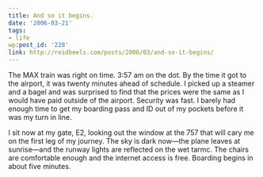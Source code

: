 ```yaml
---
title: And so it begins.
date: '2006-03-21'
tags:
- life
wp:post_id: '228'
link: http://reidbeels.com/posts/2006/03/and-so-it-begins/
---
```


The MAX train was right on time. 3:57 am on the dot. By the time it got to the airport, it was twenty minutes ahead of schedule. I picked up a steamer and a bagel and was surprised to find that the prices were the same as I would have paid outside of the airport. Security was fast. I barely had enough time to get my boarding pass and ID out of my pockets before it was my turn in line.

I sit now at my gate, E2, looking out the window at the 757 that will cary me on the first leg of my journey. The sky is dark now—the plane leaves at sunrise—and the runway lights are reflected on the wet tarmc. The chairs are comfortable enough and the internet access is free. Boarding begins in about five minutes.
